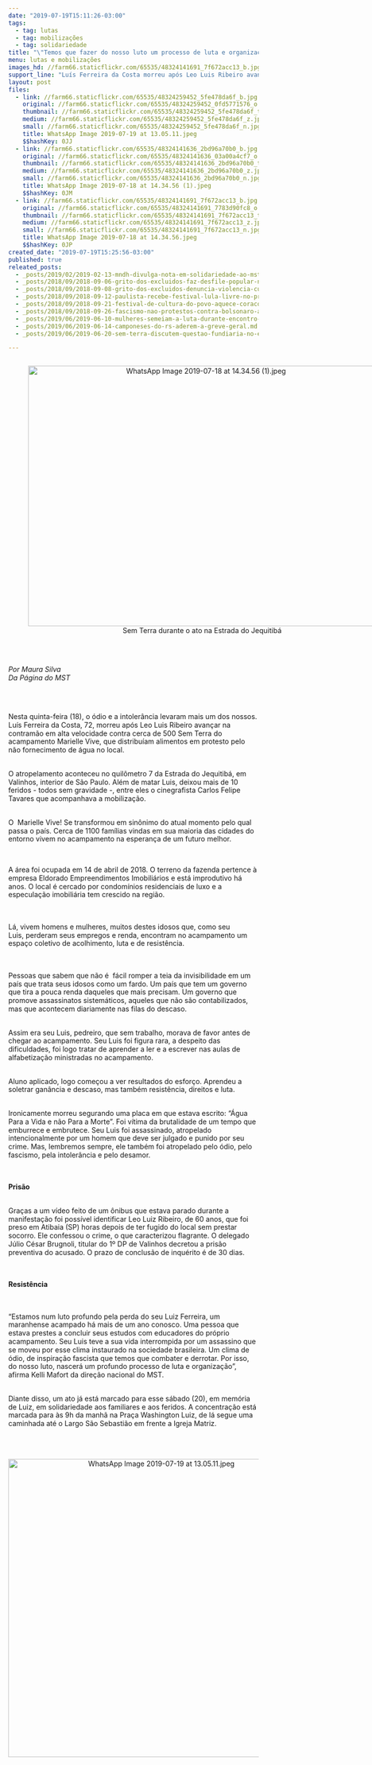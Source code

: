 ```yaml
---
date: "2019-07-19T15:11:26-03:00"
tags:
  - tag: lutas
  - tag: mobilizações
  - tag: solidariedade
title: "\"Temos que fazer do nosso luto um processo de luta e organização\""
menu: lutas e mobilizações
images_hd: //farm66.staticflickr.com/65535/48324141691_7f672acc13_b.jpg
support_line: "Luís Ferreira da Costa morreu após Leo Luis Ribeiro avançar na contramão em alta velocidade contra cerca de 500 Sem Terra do acampamento Marielle Vive!"
layout: post
files:
  - link: //farm66.staticflickr.com/65535/48324259452_5fe478da6f_b.jpg
    original: //farm66.staticflickr.com/65535/48324259452_0fd5771576_o.jpg
    thumbnail: //farm66.staticflickr.com/65535/48324259452_5fe478da6f_t.jpg
    medium: //farm66.staticflickr.com/65535/48324259452_5fe478da6f_z.jpg
    small: //farm66.staticflickr.com/65535/48324259452_5fe478da6f_n.jpg
    title: WhatsApp Image 2019-07-19 at 13.05.11.jpeg
    $$hashKey: 0JJ
  - link: //farm66.staticflickr.com/65535/48324141636_2bd96a70b0_b.jpg
    original: //farm66.staticflickr.com/65535/48324141636_03a00a4cf7_o.jpg
    thumbnail: //farm66.staticflickr.com/65535/48324141636_2bd96a70b0_t.jpg
    medium: //farm66.staticflickr.com/65535/48324141636_2bd96a70b0_z.jpg
    small: //farm66.staticflickr.com/65535/48324141636_2bd96a70b0_n.jpg
    title: WhatsApp Image 2019-07-18 at 14.34.56 (1).jpeg
    $$hashKey: 0JM
  - link: //farm66.staticflickr.com/65535/48324141691_7f672acc13_b.jpg
    original: //farm66.staticflickr.com/65535/48324141691_7783d90fc8_o.jpg
    thumbnail: //farm66.staticflickr.com/65535/48324141691_7f672acc13_t.jpg
    medium: //farm66.staticflickr.com/65535/48324141691_7f672acc13_z.jpg
    small: //farm66.staticflickr.com/65535/48324141691_7f672acc13_n.jpg
    title: WhatsApp Image 2019-07-18 at 14.34.56.jpeg
    $$hashKey: 0JP
created_date: "2019-07-19T15:25:56-03:00"
published: true
releated_posts:
  - _posts/2019/02/2019-02-13-mndh-divulga-nota-em-solidariedade-ao-mst.md
  - _posts/2018/09/2018-09-06-grito-dos-excluidos-faz-desfile-popular-no-dia-da-independencia.md
  - _posts/2018/09/2018-09-08-grito-dos-excluidos-denuncia-violencia-custo-de-vida-e-prisao-politica-de-lula.md
  - _posts/2018/09/2018-09-12-paulista-recebe-festival-lula-livre-no-proximo-domingo.md
  - _posts/2018/09/2018-09-21-festival-de-cultura-do-povo-aquece-coracoes-em-presidente-prudente.md
  - _posts/2018/09/2018-09-26-fascismo-nao-protestos-contra-bolsonaro-acontecem-em-14-paises-neste-sabado-29.md
  - _posts/2019/06/2019-06-10-mulheres-semeiam-a-luta-durante-encontro-mulheres-no-df-e-entorno.md
  - _posts/2019/06/2019-06-14-camponeses-do-rs-aderem-a-greve-geral.md
  - _posts/2019/06/2019-06-20-sem-terra-discutem-questao-fundiaria-no-extremo-sul-da-bahia.md

---
```

<div style="text-align:center">
<figure class="image" style="display:inline-block"><img alt="WhatsApp Image 2019-07-18 at 14.34.56 (1).jpeg" height="524" src="//farm66.staticflickr.com/65535/48324141636_2bd96a70b0_b.jpg" width="700" />
<figcaption>Sem Terra durante o ato na Estrada do Jequitib&aacute;</figcaption>
</figure>
</div>

<p><br />
<br />
<em>Por Maura Silva<br />
Da P&aacute;gina do MST&nbsp;</em></p>

<p>&nbsp;</p>

<p>
<style type="text/css">@page { margin: 2cm }
		h2.cjk { font-family: "Noto Sans CJK SC Regular" }
		h2.ctl { font-family: "FreeSans" }
		p { margin-bottom: 0.25cm; line-height: 120% }
		a:link { so-language: zxx }
</style>
</p>

<p><br />
Nesta quinta-feira (18), o &oacute;dio e a intoler&acirc;ncia levaram mais um dos nossos. Lu&iacute;s Ferreira da Costa, 72, morreu ap&oacute;s Leo Luis&nbsp;Ribeiro avan&ccedil;ar na contram&atilde;o em alta velocidade contra cerca de 500 Sem Terra do acampamento Marielle Vive, que distribu&iacute;am alimentos em protesto pelo n&atilde;o fornecimento de &aacute;gua no local.</p>

<p><br />
O atropelamento aconteceu no quil&ocirc;metro 7 da Estrada do Jequitib&aacute;, em Valinhos, interior de S&atilde;o Paulo. Al&eacute;m de matar&nbsp;Luis, deixou mais de 10 feridos - todos sem gravidade -, entre eles o cinegrafista Carlos Felipe Tavares que acompanhava a mobiliza&ccedil;&atilde;o.</p>

<p><br />
O &nbsp;Marielle Vive! Se transformou em sin&ocirc;nimo do atual momento pelo qual passa o pa&iacute;s. Cerca de 1100 fam&iacute;lias vindas em sua maioria&nbsp;das cidades do entorno vivem no acampamento na esperan&ccedil;a de um futuro melhor.</p>

<p>&nbsp;</p>

<p>A &aacute;rea foi ocupada em 14 de abril de 2018. O&nbsp;terreno da fazenda pertence &agrave; empresa Eldorado Empreendimentos Imobili&aacute;rios e est&aacute; improdutivo h&aacute; anos. O local &eacute; cercado por condom&iacute;nios residenciais de luxo e a especula&ccedil;&atilde;o imobili&aacute;ria tem crescido na regi&atilde;o.<br />
&nbsp;</p>

<p><br />
L&aacute;, vivem homens e mulheres, muitos destes idosos que, como seu Luis,&nbsp;perderam seus empregos e renda, encontram no acampamento um espa&ccedil;o coletivo de acolhimento, luta e de resist&ecirc;ncia.&nbsp;</p>

<p><br />
<br />
Pessoas que sabem que n&atilde;o &eacute;&nbsp; f&aacute;cil romper a teia da invisibilidade em um pa&iacute;s que trata seus idosos como um fardo. Um pa&iacute;s que tem um governo que tira a pouca renda daqueles que mais precisam. Um governo que promove assassinatos sistem&aacute;ticos, aqueles que n&atilde;o s&atilde;o contabilizados, mas que acontecem diariamente nas filas do descaso.</p>

<p><br />
Assim era seu Luis, pedreiro, que sem trabalho, morava de favor antes de chegar ao acampamento. Seu Luis&nbsp;foi figura rara, a despeito das dificuldades, foi logo tratar de aprender a ler e a escrever nas aulas de alfabetiza&ccedil;&atilde;o ministradas no acampamento.</p>

<p><br />
Aluno aplicado, logo come&ccedil;ou a ver resultados do esfor&ccedil;o.&nbsp;Aprendeu a soletrar gan&acirc;ncia e descaso, mas tamb&eacute;m resist&ecirc;ncia, direitos e luta.</p>

<p><br />
Ironicamente morreu segurando uma placa em que estava escrito: &ldquo;&Aacute;gua Para a Vida e n&atilde;o Para a Morte&rdquo;. Foi v&iacute;tima da brutalidade de um tempo que emburrece e embrutece. Seu Luis foi assassinado, atropelado intencionalmente por um homem que deve ser julgado e punido por seu crime. Mas, lembremos sempre, ele&nbsp;tamb&eacute;m foi atropelado pelo &oacute;dio, pelo fascismo, pela intoler&acirc;ncia e pelo desamor.</p>

<p><br />
<br />
<strong>Pris&atilde;o</strong></p>

<p><br />
Gra&ccedil;as a um v&iacute;deo feito de um &ocirc;nibus que estava parado durante a manifesta&ccedil;&atilde;o foi poss&iacute;vel identificar Leo Luiz Ribeiro, de 60 anos, que foi preso em Atibaia (SP) horas depois de ter fugido do local sem prestar socorro. Ele confessou o crime, o que caracterizou flagrante. O delegado J&uacute;lio C&eacute;sar Brugnoli, titular do 1&ordm; DP de Valinhos decretou a pris&atilde;o preventiva do acusado. O prazo de conclus&atilde;o de inqu&eacute;rito &eacute; de 30 dias.</p>

<p><br />
<br />
<strong>Resist&ecirc;ncia</strong></p>

<p><br />
<br />
&ldquo;Estamos num luto profundo pela perda do seu Luiz Ferreira, um maranhense acampado h&aacute; mais de um ano conosco. Uma pessoa que estava prestes a concluir seus estudos com educadores do pr&oacute;prio acampamento. Seu Luis teve a sua vida interrompida por um assassino que se moveu&nbsp;por esse clima instaurado na sociedade brasileira. Um clima de &oacute;dio, de inspira&ccedil;&atilde;o fascista que temos que combater e derrotar. Por isso, do nosso luto, nascer&aacute; um profundo processo de luta e organiza&ccedil;&atilde;o&rdquo;, afirma Kelli Mafort da dire&ccedil;&atilde;o nacional do MST.</p>

<p><br />
Diante disso, um ato j&aacute; est&aacute; marcado para esse s&aacute;bado (20), em mem&oacute;ria de Luiz, em solidariedade aos familiares e aos&nbsp;feridos. A concentra&ccedil;&atilde;o est&aacute; marcada para &agrave;s 9h da manh&atilde; na Pra&ccedil;a Washington Luiz, de l&aacute; segue uma caminhada at&eacute; o Largo S&atilde;o Sebasti&atilde;o em frente a Igreja Matriz.</p>

<p><br />
&nbsp;</p>

<p style="text-align:center"><img alt="WhatsApp Image 2019-07-19 at 13.05.11.jpeg" height="600" src="//farm66.staticflickr.com/65535/48324259452_5fe478da6f_b.jpg" width="600" /></p>

<p align="justify" style="font-variant: normal; letter-spacing: normal; font-style: normal; font-weight: normal; line-height: 150%; orphans: 2; widows: 2">&nbsp;</p>
